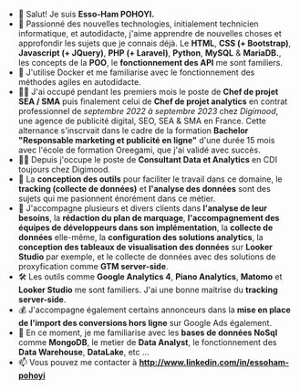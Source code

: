 - 👋 Salut! Je suis **Esso-Ham POHOYI.**
- 👀 Passionné des nouvelles technologies, initialement technicien informatique, et autodidacte, j'aime apprendre de nouvelles choses et approfondir les sujets que je connais déjà. Le **HTML**, **CSS (+ Bootstrap)**, **Javascript (+ JQuery)**, **PHP (+ Laravel)**, **Python**, **MySQL** & **MariaDB.**, les concepts de la **POO**, le **fonctionnement des API** me sont familiers.
- 🌱 J'utilise Docker et me familiarise avec le fonctionnement des méthodes agiles en autodidacte.
- 👨‍🏭 J'ai occupé pendant les premiers mois le poste de **Chef de projet SEA / SMA** puis finalement celui de **Chef de projet analytics** en contrat professionnel de *septembre 2022 à septembre 2023* chez *Digimood*, une agence de publicité digital, SEO, SEA & SMA en France. Cette alternance s'inscrvait dans le cadre de la formation **Bachelor "Responsable marketing et publicité en ligne"** d'une durée 15 mois avec l'école de formation Oreegami, que j'ai validé avec succès.
- 👨‍💻 Depuis j'occupe le poste de **Consultant Data et Analytics** en CDI toujours chez Digimood.
- 🛄 La **conception des outils** pour faciliter le travail dans ce domaine, le **tracking (collecte de données)** et **l'analyse des données** sont des sujets qui me pasionnent énorément dans ce métier.
- 🚀 J'accompagne plusieurs et divers clients dans **l'analyse de leur besoins**, la **rédaction du plan de marquage**, **l'accompagnement des équipes de développeurs dans son implémentation**, la **collecte de données** elle-même, la **configuration des solutions analytics**, la **conception des tableaux de visualisation des données** sur **Looker Studio** par exemple, et le collecte de données avec des solutions de proxyfication comme **GTM server-side**.
- 🛠️ Les outils comme **Google Analytics 4**, **Piano Analytics**, **Matomo** et **Looker Studio** me sont familiers. J'ai une bonne maitrise du **tracking server-side**.
- 💰 J'accompagne également certains annonceurs dans la **mise en place de l'import des conversions hors ligne** sur Google Ads également.
- 📖 En ce moment, je me familiarise avec les **bases de données NoSql** comme **MongoDB**, le metier de **Data Analyst**, le fonctionnement des **Data Warehouse**, **DataLake**, etc ...
- 📫 Vous pouvez me contacter à **http://www.linkedin.com/in/essoham-pohoyi**

<!---
Esso-Ham/Esso-Ham is a ✨ special ✨ repository because its `README.md` (this file) appears on your GitHub profile.
You can click the Preview link to take a look at your changes.
--->
